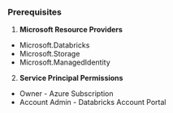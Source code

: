 ### Prerequisites

1. **Microsoft Resource Providers**
- Microsoft.Databricks
- Microsoft.Storage
- Microsoft.ManagedIdentity

2. **Service Principal Permissions**
- Owner - Azure Subscription
- Account Admin - Databricks Account Portal